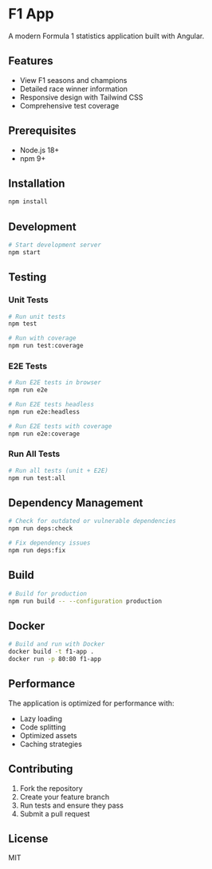 # F1 App

A modern Formula 1 statistics application built with Angular.

## Features

- View F1 seasons and champions
- Detailed race winner information
- Responsive design with Tailwind CSS
- Comprehensive test coverage

## Prerequisites

- Node.js 18+
- npm 9+

## Installation

```bash
npm install
```

## Development

```bash
# Start development server
npm start
```

## Testing

### Unit Tests

```bash
# Run unit tests
npm test

# Run with coverage
npm run test:coverage
```

### E2E Tests

```bash
# Run E2E tests in browser
npm run e2e

# Run E2E tests headless
npm run e2e:headless

# Run E2E tests with coverage
npm run e2e:coverage
```

### Run All Tests

```bash
# Run all tests (unit + E2E)
npm run test:all
```

## Dependency Management

```bash
# Check for outdated or vulnerable dependencies
npm run deps:check

# Fix dependency issues
npm run deps:fix
```

## Build

```bash
# Build for production
npm run build -- --configuration production
```

## Docker

```bash
# Build and run with Docker
docker build -t f1-app .
docker run -p 80:80 f1-app
```

## Performance

The application is optimized for performance with:
- Lazy loading
- Code splitting
- Optimized assets
- Caching strategies

## Contributing

1. Fork the repository
2. Create your feature branch
3. Run tests and ensure they pass
4. Submit a pull request

## License

MIT
